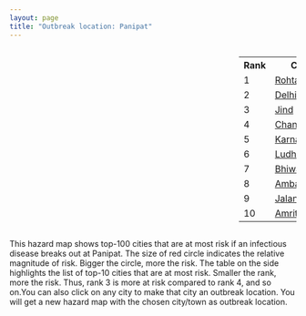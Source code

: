 ```yaml
---
layout: page
title: "Outbreak location: Panipat"
---
```

<div style="width: 100%; overflow: auto;">
<div style="width: 75%; float: left;">
<div id="mapid">
<script src="https://buda-magenta.github.io/hazard_map/load_map.js"></script>

<script>
var marker_outbreak = L.marker([29.391275, 76.977168],{"autoPan": true}).addTo(map); marker_outbreak.bindTooltip("Panipat").openTooltip();

var circle_1 = L.circle([28.901090, 76.580194], {"pane": "markerPane", "color": "red", "fill": true, "fillOpacity": 0.2, "fillRule": "evenodd", "lineCap": "round", "lineJoin": "round", "opacity": 1.0, "radius": 84821, "stroke": true, "weight": 3}).addTo(map);
circle_1.bindTooltip("Rohtak<br>rank: 1<br>hazard index: 0.084822")
circle_1.bindPopup('<a href="https://buda-magenta.github.io/hazard_map/Rohtak">Rohtak</a>')

var circle_2 = L.circle([28.651718, 77.221939], {"pane": "markerPane", "color": "red", "fill": true, "fillOpacity": 0.2, "fillRule": "evenodd", "lineCap": "round", "lineJoin": "round", "opacity": 1.0, "radius": 80669, "stroke": true, "weight": 3}).addTo(map);
circle_2.bindTooltip("Delhi<br>rank: 2<br>hazard index: 0.080670")
circle_2.bindPopup('<a href="https://buda-magenta.github.io/hazard_map/Delhi">Delhi</a>')

var circle_3 = L.circle([29.301826, 76.338471], {"pane": "markerPane", "color": "red", "fill": true, "fillOpacity": 0.2, "fillRule": "evenodd", "lineCap": "round", "lineJoin": "round", "opacity": 1.0, "radius": 54098, "stroke": true, "weight": 3}).addTo(map);
circle_3.bindTooltip("Jind<br>rank: 3<br>hazard index: 0.054098")
circle_3.bindPopup('<a href="https://buda-magenta.github.io/hazard_map/Jind">Jind</a>')

var circle_4 = L.circle([30.733442, 76.779714], {"pane": "markerPane", "color": "red", "fill": true, "fillOpacity": 0.2, "fillRule": "evenodd", "lineCap": "round", "lineJoin": "round", "opacity": 1.0, "radius": 32292, "stroke": true, "weight": 3}).addTo(map);
circle_4.bindTooltip("Chandigarh<br>rank: 4<br>hazard index: 0.032293")
circle_4.bindPopup('<a href="https://buda-magenta.github.io/hazard_map/Chandigarh">Chandigarh</a>')

var circle_5 = L.circle([29.680327, 76.989625], {"pane": "markerPane", "color": "red", "fill": true, "fillOpacity": 0.2, "fillRule": "evenodd", "lineCap": "round", "lineJoin": "round", "opacity": 1.0, "radius": 17889, "stroke": true, "weight": 3}).addTo(map);
circle_5.bindTooltip("Karnal<br>rank: 5<br>hazard index: 0.017890")
circle_5.bindPopup('<a href="https://buda-magenta.github.io/hazard_map/Karnal">Karnal</a>')

var circle_6 = L.circle([30.909016, 75.851601], {"pane": "markerPane", "color": "red", "fill": true, "fillOpacity": 0.2, "fillRule": "evenodd", "lineCap": "round", "lineJoin": "round", "opacity": 1.0, "radius": 13118, "stroke": true, "weight": 3}).addTo(map);
circle_6.bindTooltip("Ludhiana<br>rank: 6<br>hazard index: 0.013119")
circle_6.bindPopup('<a href="https://buda-magenta.github.io/hazard_map/Ludhiana">Ludhiana</a>')

var circle_7 = L.circle([28.793170, 76.139128], {"pane": "markerPane", "color": "red", "fill": true, "fillOpacity": 0.2, "fillRule": "evenodd", "lineCap": "round", "lineJoin": "round", "opacity": 1.0, "radius": 10516, "stroke": true, "weight": 3}).addTo(map);
circle_7.bindTooltip("Bhiwani<br>rank: 7<br>hazard index: 0.010516")
circle_7.bindPopup('<a href="https://buda-magenta.github.io/hazard_map/Bhiwani">Bhiwani</a>')

var circle_8 = L.circle([30.384367, 76.770421], {"pane": "markerPane", "color": "red", "fill": true, "fillOpacity": 0.2, "fillRule": "evenodd", "lineCap": "round", "lineJoin": "round", "opacity": 1.0, "radius": 8153, "stroke": true, "weight": 3}).addTo(map);
circle_8.bindTooltip("Ambala<br>rank: 8<br>hazard index: 0.008153")
circle_8.bindPopup('<a href="https://buda-magenta.github.io/hazard_map/Ambala">Ambala</a>')

var circle_9 = L.circle([31.292011, 75.568058], {"pane": "markerPane", "color": "red", "fill": true, "fillOpacity": 0.2, "fillRule": "evenodd", "lineCap": "round", "lineJoin": "round", "opacity": 1.0, "radius": 7008, "stroke": true, "weight": 3}).addTo(map);
circle_9.bindTooltip("Jalandhar<br>rank: 9<br>hazard index: 0.007009")
circle_9.bindPopup('<a href="https://buda-magenta.github.io/hazard_map/Jalandhar">Jalandhar</a>')

var circle_10 = L.circle([31.634308, 74.873679], {"pane": "markerPane", "color": "red", "fill": true, "fillOpacity": 0.2, "fillRule": "evenodd", "lineCap": "round", "lineJoin": "round", "opacity": 1.0, "radius": 4589, "stroke": true, "weight": 3}).addTo(map);
circle_10.bindTooltip("Amritsar<br>rank: 10<br>hazard index: 0.004589")
circle_10.bindPopup('<a href="https://buda-magenta.github.io/hazard_map/Amritsar">Amritsar</a>')

var circle_11 = L.circle([28.402979, 77.310384], {"pane": "markerPane", "color": "red", "fill": true, "fillOpacity": 0.2, "fillRule": "evenodd", "lineCap": "round", "lineJoin": "round", "opacity": 1.0, "radius": 4084, "stroke": true, "weight": 3}).addTo(map);
circle_11.bindTooltip("Faridabad<br>rank: 11<br>hazard index: 0.004084")
circle_11.bindPopup('<a href="https://buda-magenta.github.io/hazard_map/Faridabad">Faridabad</a>')

var circle_12 = L.circle([29.000653, 77.768229], {"pane": "markerPane", "color": "red", "fill": true, "fillOpacity": 0.2, "fillRule": "evenodd", "lineCap": "round", "lineJoin": "round", "opacity": 1.0, "radius": 3753, "stroke": true, "weight": 3}).addTo(map);
circle_12.bindTooltip("Meerut<br>rank: 12<br>hazard index: 0.003754")
circle_12.bindPopup('<a href="https://buda-magenta.github.io/hazard_map/Meerut">Meerut</a>')

var circle_13 = L.circle([29.988077, 77.508130], {"pane": "markerPane", "color": "red", "fill": true, "fillOpacity": 0.2, "fillRule": "evenodd", "lineCap": "round", "lineJoin": "round", "opacity": 1.0, "radius": 3013, "stroke": true, "weight": 3}).addTo(map);
circle_13.bindTooltip("Saharanpur<br>rank: 13<br>hazard index: 0.003013")
circle_13.bindPopup('<a href="https://buda-magenta.github.io/hazard_map/Saharanpur">Saharanpur</a>')

var circle_14 = L.circle([30.209087, 76.339872], {"pane": "markerPane", "color": "red", "fill": true, "fillOpacity": 0.2, "fillRule": "evenodd", "lineCap": "round", "lineJoin": "round", "opacity": 1.0, "radius": 2888, "stroke": true, "weight": 3}).addTo(map);
circle_14.bindTooltip("Patiala<br>rank: 14<br>hazard index: 0.002889")
circle_14.bindPopup('<a href="https://buda-magenta.github.io/hazard_map/Patiala">Patiala</a>')

var circle_15 = L.circle([28.863842, 78.805778], {"pane": "markerPane", "color": "red", "fill": true, "fillOpacity": 0.2, "fillRule": "evenodd", "lineCap": "round", "lineJoin": "round", "opacity": 1.0, "radius": 2569, "stroke": true, "weight": 3}).addTo(map);
circle_15.bindTooltip("Moradabad<br>rank: 15<br>hazard index: 0.002569")
circle_15.bindPopup('<a href="https://buda-magenta.github.io/hazard_map/Moradabad">Moradabad</a>')

var circle_16 = L.circle([28.428262, 77.002700], {"pane": "markerPane", "color": "red", "fill": true, "fillOpacity": 0.2, "fillRule": "evenodd", "lineCap": "round", "lineJoin": "round", "opacity": 1.0, "radius": 2515, "stroke": true, "weight": 3}).addTo(map);
circle_16.bindTooltip("Gurgaon<br>rank: 16<br>hazard index: 0.002515")
circle_16.bindPopup('<a href="https://buda-magenta.github.io/hazard_map/Gurgaon">Gurgaon</a>')

var circle_17 = L.circle([30.179115, 75.047102], {"pane": "markerPane", "color": "red", "fill": true, "fillOpacity": 0.2, "fillRule": "evenodd", "lineCap": "round", "lineJoin": "round", "opacity": 1.0, "radius": 2356, "stroke": true, "weight": 3}).addTo(map);
circle_17.bindTooltip("Bathinda<br>rank: 17<br>hazard index: 0.002357")
circle_17.bindPopup('<a href="https://buda-magenta.github.io/hazard_map/Bathinda">Bathinda</a>')

var circle_18 = L.circle([29.583333, 75.083333], {"pane": "markerPane", "color": "red", "fill": true, "fillOpacity": 0.2, "fillRule": "evenodd", "lineCap": "round", "lineJoin": "round", "opacity": 1.0, "radius": 2316, "stroke": true, "weight": 3}).addTo(map);
circle_18.bindTooltip("Sirsa<br>rank: 18<br>hazard index: 0.002317")
circle_18.bindPopup('<a href="https://buda-magenta.github.io/hazard_map/Sirsa">Sirsa</a>')

var circle_19 = L.circle([29.993040, 76.829223], {"pane": "markerPane", "color": "red", "fill": true, "fillOpacity": 0.2, "fillRule": "evenodd", "lineCap": "round", "lineJoin": "round", "opacity": 1.0, "radius": 1963, "stroke": true, "weight": 3}).addTo(map);
circle_19.bindTooltip("Thanesar<br>rank: 19<br>hazard index: 0.001964")
circle_19.bindPopup('<a href="https://buda-magenta.github.io/hazard_map/Thanesar">Thanesar</a>')

var circle_20 = L.circle([29.822821, 76.378310], {"pane": "markerPane", "color": "red", "fill": true, "fillOpacity": 0.2, "fillRule": "evenodd", "lineCap": "round", "lineJoin": "round", "opacity": 1.0, "radius": 1843, "stroke": true, "weight": 3}).addTo(map);
circle_20.bindTooltip("Kaithal<br>rank: 20<br>hazard index: 0.001844")
circle_20.bindPopup('<a href="https://buda-magenta.github.io/hazard_map/Kaithal">Kaithal</a>')

var circle_21 = L.circle([28.570784, 77.327107], {"pane": "markerPane", "color": "red", "fill": true, "fillOpacity": 0.2, "fillRule": "evenodd", "lineCap": "round", "lineJoin": "round", "opacity": 1.0, "radius": 1842, "stroke": true, "weight": 3}).addTo(map);
circle_21.bindTooltip("Noida<br>rank: 21<br>hazard index: 0.001842")
circle_21.bindPopup('<a href="https://buda-magenta.github.io/hazard_map/Noida">Noida</a>')

var circle_22 = L.circle([32.718561, 74.858092], {"pane": "markerPane", "color": "red", "fill": true, "fillOpacity": 0.2, "fillRule": "evenodd", "lineCap": "round", "lineJoin": "round", "opacity": 1.0, "radius": 1839, "stroke": true, "weight": 3}).addTo(map);
circle_22.bindTooltip("Jammu<br>rank: 22<br>hazard index: 0.001840")
circle_22.bindPopup('<a href="https://buda-magenta.github.io/hazard_map/Jammu">Jammu</a>')

var circle_23 = L.circle([31.104153, 77.170973], {"pane": "markerPane", "color": "red", "fill": true, "fillOpacity": 0.2, "fillRule": "evenodd", "lineCap": "round", "lineJoin": "round", "opacity": 1.0, "radius": 1808, "stroke": true, "weight": 3}).addTo(map);
circle_23.bindTooltip("Shimla<br>rank: 23<br>hazard index: 0.001809")
circle_23.bindPopup('<a href="https://buda-magenta.github.io/hazard_map/Shimla">Shimla</a>')

var circle_24 = L.circle([29.003314, 77.016732], {"pane": "markerPane", "color": "red", "fill": true, "fillOpacity": 0.2, "fillRule": "evenodd", "lineCap": "round", "lineJoin": "round", "opacity": 1.0, "radius": 1777, "stroke": true, "weight": 3}).addTo(map);
circle_24.bindTooltip("Sonipat<br>rank: 24<br>hazard index: 0.001778")
circle_24.bindPopup('<a href="https://buda-magenta.github.io/hazard_map/Sonipat">Sonipat</a>')

var circle_25 = L.circle([30.883006, 75.869732], {"pane": "markerPane", "color": "red", "fill": true, "fillOpacity": 0.2, "fillRule": "evenodd", "lineCap": "round", "lineJoin": "round", "opacity": 1.0, "radius": 1662, "stroke": true, "weight": 3}).addTo(map);
circle_25.bindTooltip("S.A.S. Nagar<br>rank: 25<br>hazard index: 0.001662")
circle_25.bindPopup('<a href="https://buda-magenta.github.io/hazard_map/S.A.S._Nagar">S.A.S. Nagar</a>')

var circle_26 = L.circle([30.325565, 78.043681], {"pane": "markerPane", "color": "red", "fill": true, "fillOpacity": 0.2, "fillRule": "evenodd", "lineCap": "round", "lineJoin": "round", "opacity": 1.0, "radius": 1658, "stroke": true, "weight": 3}).addTo(map);
circle_26.bindTooltip("Dehradun<br>rank: 26<br>hazard index: 0.001659")
circle_26.bindPopup('<a href="https://buda-magenta.github.io/hazard_map/Dehradun">Dehradun</a>')

var circle_27 = L.circle([26.460914, 80.321759], {"pane": "markerPane", "color": "red", "fill": true, "fillOpacity": 0.2, "fillRule": "evenodd", "lineCap": "round", "lineJoin": "round", "opacity": 1.0, "radius": 1537, "stroke": true, "weight": 3}).addTo(map);
circle_27.bindTooltip("Kanpur<br>rank: 27<br>hazard index: 0.001537")
circle_27.bindPopup('<a href="https://buda-magenta.github.io/hazard_map/Kanpur">Kanpur</a>')

var circle_28 = L.circle([28.733400, 77.298600], {"pane": "markerPane", "color": "red", "fill": true, "fillOpacity": 0.2, "fillRule": "evenodd", "lineCap": "round", "lineJoin": "round", "opacity": 1.0, "radius": 1469, "stroke": true, "weight": 3}).addTo(map);
circle_28.bindTooltip("Loni<br>rank: 28<br>hazard index: 0.001469")
circle_28.bindPopup('<a href="https://buda-magenta.github.io/hazard_map/Loni">Loni</a>')

var circle_29 = L.circle([30.370469, 75.504017], {"pane": "markerPane", "color": "red", "fill": true, "fillOpacity": 0.2, "fillRule": "evenodd", "lineCap": "round", "lineJoin": "round", "opacity": 1.0, "radius": 1400, "stroke": true, "weight": 3}).addTo(map);
circle_29.bindTooltip("Barnala<br>rank: 29<br>hazard index: 0.001401")
circle_29.bindPopup('<a href="https://buda-magenta.github.io/hazard_map/Barnala">Barnala</a>')

var circle_30 = L.circle([19.075990, 72.877393], {"pane": "markerPane", "color": "red", "fill": true, "fillOpacity": 0.2, "fillRule": "evenodd", "lineCap": "round", "lineJoin": "round", "opacity": 1.0, "radius": 1385, "stroke": true, "weight": 3}).addTo(map);
circle_30.bindTooltip("Mumbai<br>rank: 30<br>hazard index: 0.001385")
circle_30.bindPopup('<a href="https://buda-magenta.github.io/hazard_map/Mumbai">Mumbai</a>')

var circle_31 = L.circle([29.168807, 75.746110], {"pane": "markerPane", "color": "red", "fill": true, "fillOpacity": 0.2, "fillRule": "evenodd", "lineCap": "round", "lineJoin": "round", "opacity": 1.0, "radius": 1199, "stroke": true, "weight": 3}).addTo(map);
circle_31.bindTooltip("Hisar<br>rank: 31<br>hazard index: 0.001199")
circle_31.bindPopup('<a href="https://buda-magenta.github.io/hazard_map/Hisar">Hisar</a>')

var circle_32 = L.circle([30.533129, 75.880760], {"pane": "markerPane", "color": "red", "fill": true, "fillOpacity": 0.2, "fillRule": "evenodd", "lineCap": "round", "lineJoin": "round", "opacity": 1.0, "radius": 1150, "stroke": true, "weight": 3}).addTo(map);
circle_32.bindTooltip("Malerkotla<br>rank: 32<br>hazard index: 0.001151")
circle_32.bindPopup('<a href="https://buda-magenta.github.io/hazard_map/Malerkotla">Malerkotla</a>')

var circle_33 = L.circle([29.448006, 77.740685], {"pane": "markerPane", "color": "red", "fill": true, "fillOpacity": 0.2, "fillRule": "evenodd", "lineCap": "round", "lineJoin": "round", "opacity": 1.0, "radius": 1125, "stroke": true, "weight": 3}).addTo(map);
circle_33.bindTooltip("Muzaffarnagar<br>rank: 33<br>hazard index: 0.001125")
circle_33.bindPopup('<a href="https://buda-magenta.github.io/hazard_map/Muzaffarnagar">Muzaffarnagar</a>')

var circle_34 = L.circle([28.195647, 76.616518], {"pane": "markerPane", "color": "red", "fill": true, "fillOpacity": 0.2, "fillRule": "evenodd", "lineCap": "round", "lineJoin": "round", "opacity": 1.0, "radius": 1113, "stroke": true, "weight": 3}).addTo(map);
circle_34.bindTooltip("Rewari<br>rank: 34<br>hazard index: 0.001113")
circle_34.bindPopup('<a href="https://buda-magenta.github.io/hazard_map/Rewari">Rewari</a>')

var circle_35 = L.circle([26.838100, 80.934600], {"pane": "markerPane", "color": "red", "fill": true, "fillOpacity": 0.2, "fillRule": "evenodd", "lineCap": "round", "lineJoin": "round", "opacity": 1.0, "radius": 1055, "stroke": true, "weight": 3}).addTo(map);
circle_35.bindTooltip("Lucknow<br>rank: 35<br>hazard index: 0.001056")
circle_35.bindPopup('<a href="https://buda-magenta.github.io/hazard_map/Lucknow">Lucknow</a>')

var circle_36 = L.circle([29.938447, 78.145298], {"pane": "markerPane", "color": "red", "fill": true, "fillOpacity": 0.2, "fillRule": "evenodd", "lineCap": "round", "lineJoin": "round", "opacity": 1.0, "radius": 1035, "stroke": true, "weight": 3}).addTo(map);
circle_36.bindTooltip("Haridwar<br>rank: 36<br>hazard index: 0.001036")
circle_36.bindPopup('<a href="https://buda-magenta.github.io/hazard_map/Haridwar">Haridwar</a>')

var circle_37 = L.circle([27.639077, 76.614452], {"pane": "markerPane", "color": "red", "fill": true, "fillOpacity": 0.2, "fillRule": "evenodd", "lineCap": "round", "lineJoin": "round", "opacity": 1.0, "radius": 934, "stroke": true, "weight": 3}).addTo(map);
circle_37.bindTooltip("Alwar<br>rank: 37<br>hazard index: 0.000935")
circle_37.bindPopup('<a href="https://buda-magenta.github.io/hazard_map/Alwar">Alwar</a>')

var circle_38 = L.circle([25.531031, 78.652689], {"pane": "markerPane", "color": "red", "fill": true, "fillOpacity": 0.2, "fillRule": "evenodd", "lineCap": "round", "lineJoin": "round", "opacity": 1.0, "radius": 861, "stroke": true, "weight": 3}).addTo(map);
circle_38.bindTooltip("Jhansi<br>rank: 38<br>hazard index: 0.000862")
circle_38.bindPopup('<a href="https://buda-magenta.github.io/hazard_map/Jhansi">Jhansi</a>')

var circle_39 = L.circle([12.979120, 77.591300], {"pane": "markerPane", "color": "red", "fill": true, "fillOpacity": 0.2, "fillRule": "evenodd", "lineCap": "round", "lineJoin": "round", "opacity": 1.0, "radius": 728, "stroke": true, "weight": 3}).addTo(map);
circle_39.bindTooltip("Bangalore<br>rank: 39<br>hazard index: 0.000729")
circle_39.bindPopup('<a href="https://buda-magenta.github.io/hazard_map/Bangalore">Bangalore</a>')

var circle_40 = L.circle([28.015929, 73.317137], {"pane": "markerPane", "color": "red", "fill": true, "fillOpacity": 0.2, "fillRule": "evenodd", "lineCap": "round", "lineJoin": "round", "opacity": 1.0, "radius": 720, "stroke": true, "weight": 3}).addTo(map);
circle_40.bindTooltip("Bikaner<br>rank: 40<br>hazard index: 0.000721")
circle_40.bindPopup('<a href="https://buda-magenta.github.io/hazard_map/Bikaner">Bikaner</a>')

var circle_41 = L.circle([28.740613, 77.835426], {"pane": "markerPane", "color": "red", "fill": true, "fillOpacity": 0.2, "fillRule": "evenodd", "lineCap": "round", "lineJoin": "round", "opacity": 1.0, "radius": 696, "stroke": true, "weight": 3}).addTo(map);
circle_41.bindTooltip("Hapur<br>rank: 41<br>hazard index: 0.000697")
circle_41.bindPopup('<a href="https://buda-magenta.github.io/hazard_map/Hapur">Hapur</a>')

var circle_42 = L.circle([31.608574, 75.846442], {"pane": "markerPane", "color": "red", "fill": true, "fillOpacity": 0.2, "fillRule": "evenodd", "lineCap": "round", "lineJoin": "round", "opacity": 1.0, "radius": 688, "stroke": true, "weight": 3}).addTo(map);
circle_42.bindTooltip("Hoshiarpur<br>rank: 42<br>hazard index: 0.000688")
circle_42.bindPopup('<a href="https://buda-magenta.github.io/hazard_map/Hoshiarpur">Hoshiarpur</a>')

var circle_43 = L.circle([30.129326, 77.245483], {"pane": "markerPane", "color": "red", "fill": true, "fillOpacity": 0.2, "fillRule": "evenodd", "lineCap": "round", "lineJoin": "round", "opacity": 1.0, "radius": 653, "stroke": true, "weight": 3}).addTo(map);
circle_43.bindTooltip("Jagadhri<br>rank: 43<br>hazard index: 0.000653")
circle_43.bindPopup('<a href="https://buda-magenta.github.io/hazard_map/Jagadhri">Jagadhri</a>')

var circle_44 = L.circle([22.541418, 88.357691], {"pane": "markerPane", "color": "red", "fill": true, "fillOpacity": 0.2, "fillRule": "evenodd", "lineCap": "round", "lineJoin": "round", "opacity": 1.0, "radius": 614, "stroke": true, "weight": 3}).addTo(map);
circle_44.bindTooltip("Kolkata<br>rank: 44<br>hazard index: 0.000615")
circle_44.bindPopup('<a href="https://buda-magenta.github.io/hazard_map/Kolkata">Kolkata</a>')

var circle_45 = L.circle([28.388861, 77.974798], {"pane": "markerPane", "color": "red", "fill": true, "fillOpacity": 0.2, "fillRule": "evenodd", "lineCap": "round", "lineJoin": "round", "opacity": 1.0, "radius": 589, "stroke": true, "weight": 3}).addTo(map);
circle_45.bindTooltip("Bulandshahr<br>rank: 45<br>hazard index: 0.000590")
circle_45.bindPopup('<a href="https://buda-magenta.github.io/hazard_map/Bulandshahr">Bulandshahr</a>')

var circle_46 = L.circle([28.618753, 78.550874], {"pane": "markerPane", "color": "red", "fill": true, "fillOpacity": 0.2, "fillRule": "evenodd", "lineCap": "round", "lineJoin": "round", "opacity": 1.0, "radius": 572, "stroke": true, "weight": 3}).addTo(map);
circle_46.bindTooltip("Sambhal<br>rank: 46<br>hazard index: 0.000572")
circle_46.bindPopup('<a href="https://buda-magenta.github.io/hazard_map/Sambhal">Sambhal</a>')

var circle_47 = L.circle([30.885100, 74.660141], {"pane": "markerPane", "color": "red", "fill": true, "fillOpacity": 0.2, "fillRule": "evenodd", "lineCap": "round", "lineJoin": "round", "opacity": 1.0, "radius": 569, "stroke": true, "weight": 3}).addTo(map);
circle_47.bindTooltip("Firozpur<br>rank: 47<br>hazard index: 0.000570")
circle_47.bindPopup('<a href="https://buda-magenta.github.io/hazard_map/Firozpur">Firozpur</a>')

var circle_48 = L.circle([29.869350, 77.890212], {"pane": "markerPane", "color": "red", "fill": true, "fillOpacity": 0.2, "fillRule": "evenodd", "lineCap": "round", "lineJoin": "round", "opacity": 1.0, "radius": 540, "stroke": true, "weight": 3}).addTo(map);
circle_48.bindTooltip("Roorkee<br>rank: 48<br>hazard index: 0.000540")
circle_48.bindPopup('<a href="https://buda-magenta.github.io/hazard_map/Roorkee">Roorkee</a>')

var circle_49 = L.circle([28.660965, 76.834676], {"pane": "markerPane", "color": "red", "fill": true, "fillOpacity": 0.2, "fillRule": "evenodd", "lineCap": "round", "lineJoin": "round", "opacity": 1.0, "radius": 529, "stroke": true, "weight": 3}).addTo(map);
circle_49.bindTooltip("Bahadurgarh<br>rank: 49<br>hazard index: 0.000530")
circle_49.bindPopup('<a href="https://buda-magenta.github.io/hazard_map/Bahadurgarh">Bahadurgarh</a>')

var circle_50 = L.circle([25.609324, 85.123525], {"pane": "markerPane", "color": "red", "fill": true, "fillOpacity": 0.2, "fillRule": "evenodd", "lineCap": "round", "lineJoin": "round", "opacity": 1.0, "radius": 523, "stroke": true, "weight": 3}).addTo(map);
circle_50.bindTooltip("Patna<br>rank: 50<br>hazard index: 0.000524")
circle_50.bindPopup('<a href="https://buda-magenta.github.io/hazard_map/Patna">Patna</a>')

var circle_51 = L.circle([23.021624, 72.579707], {"pane": "markerPane", "color": "red", "fill": true, "fillOpacity": 0.2, "fillRule": "evenodd", "lineCap": "round", "lineJoin": "round", "opacity": 1.0, "radius": 523, "stroke": true, "weight": 3}).addTo(map);
circle_51.bindTooltip("Ahmedabad<br>rank: 51<br>hazard index: 0.000523")
circle_51.bindPopup('<a href="https://buda-magenta.github.io/hazard_map/Ahmedabad">Ahmedabad</a>')

var circle_52 = L.circle([28.753900, 77.399900], {"pane": "markerPane", "color": "red", "fill": true, "fillOpacity": 0.2, "fillRule": "evenodd", "lineCap": "round", "lineJoin": "round", "opacity": 1.0, "radius": 521, "stroke": true, "weight": 3}).addTo(map);
circle_52.bindTooltip("Khora<br>rank: 52<br>hazard index: 0.000521")
circle_52.bindPopup('<a href="https://buda-magenta.github.io/hazard_map/Khora">Khora</a>')

var circle_53 = L.circle([28.923397, 78.488317], {"pane": "markerPane", "color": "red", "fill": true, "fillOpacity": 0.2, "fillRule": "evenodd", "lineCap": "round", "lineJoin": "round", "opacity": 1.0, "radius": 514, "stroke": true, "weight": 3}).addTo(map);
circle_53.bindTooltip("Amroha<br>rank: 53<br>hazard index: 0.000514")
circle_53.bindPopup('<a href="https://buda-magenta.github.io/hazard_map/Amroha">Amroha</a>')

var circle_54 = L.circle([27.175255, 78.009816], {"pane": "markerPane", "color": "red", "fill": true, "fillOpacity": 0.2, "fillRule": "evenodd", "lineCap": "round", "lineJoin": "round", "opacity": 1.0, "radius": 510, "stroke": true, "weight": 3}).addTo(map);
circle_54.bindTooltip("Agra<br>rank: 54<br>hazard index: 0.000510")
circle_54.bindPopup('<a href="https://buda-magenta.github.io/hazard_map/Agra">Agra</a>')

var circle_55 = L.circle([17.388786, 78.461065], {"pane": "markerPane", "color": "red", "fill": true, "fillOpacity": 0.2, "fillRule": "evenodd", "lineCap": "round", "lineJoin": "round", "opacity": 1.0, "radius": 509, "stroke": true, "weight": 3}).addTo(map);
circle_55.bindTooltip("Hyderabad<br>rank: 55<br>hazard index: 0.000510")
circle_55.bindPopup('<a href="https://buda-magenta.github.io/hazard_map/Hyderabad">Hyderabad</a>')

var circle_56 = L.circle([26.915458, 75.818982], {"pane": "markerPane", "color": "red", "fill": true, "fillOpacity": 0.2, "fillRule": "evenodd", "lineCap": "round", "lineJoin": "round", "opacity": 1.0, "radius": 495, "stroke": true, "weight": 3}).addTo(map);
circle_56.bindTooltip("Jaipur<br>rank: 56<br>hazard index: 0.000495")
circle_56.bindPopup('<a href="https://buda-magenta.github.io/hazard_map/Jaipur">Jaipur</a>')

var circle_57 = L.circle([27.876990, 78.137290], {"pane": "markerPane", "color": "red", "fill": true, "fillOpacity": 0.2, "fillRule": "evenodd", "lineCap": "round", "lineJoin": "round", "opacity": 1.0, "radius": 466, "stroke": true, "weight": 3}).addTo(map);
circle_57.bindTooltip("Aligarh<br>rank: 57<br>hazard index: 0.000467")
circle_57.bindPopup('<a href="https://buda-magenta.github.io/hazard_map/Aligarh">Aligarh</a>')

var circle_58 = L.circle([30.283140, 74.522997], {"pane": "markerPane", "color": "red", "fill": true, "fillOpacity": 0.2, "fillRule": "evenodd", "lineCap": "round", "lineJoin": "round", "opacity": 1.0, "radius": 455, "stroke": true, "weight": 3}).addTo(map);
circle_58.bindTooltip("Muktsar<br>rank: 58<br>hazard index: 0.000455")
circle_58.bindPopup('<a href="https://buda-magenta.github.io/hazard_map/Muktsar">Muktsar</a>')

var circle_59 = L.circle([13.083694, 80.270186], {"pane": "markerPane", "color": "red", "fill": true, "fillOpacity": 0.2, "fillRule": "evenodd", "lineCap": "round", "lineJoin": "round", "opacity": 1.0, "radius": 444, "stroke": true, "weight": 3}).addTo(map);
circle_59.bindTooltip("Chennai<br>rank: 59<br>hazard index: 0.000444")
circle_59.bindPopup('<a href="https://buda-magenta.github.io/hazard_map/Chennai">Chennai</a>')

var circle_60 = L.circle([18.521428, 73.854454], {"pane": "markerPane", "color": "red", "fill": true, "fillOpacity": 0.2, "fillRule": "evenodd", "lineCap": "round", "lineJoin": "round", "opacity": 1.0, "radius": 433, "stroke": true, "weight": 3}).addTo(map);
circle_60.bindTooltip("Pune<br>rank: 60<br>hazard index: 0.000434")
circle_60.bindPopup('<a href="https://buda-magenta.github.io/hazard_map/Pune">Pune</a>')

var circle_61 = L.circle([25.565691, 80.063489], {"pane": "markerPane", "color": "red", "fill": true, "fillOpacity": 0.2, "fillRule": "evenodd", "lineCap": "round", "lineJoin": "round", "opacity": 1.0, "radius": 421, "stroke": true, "weight": 3}).addTo(map);
circle_61.bindTooltip("Khanna<br>rank: 61<br>hazard index: 0.000421")
circle_61.bindPopup('<a href="https://buda-magenta.github.io/hazard_map/Khanna">Khanna</a>')

var circle_62 = L.circle([30.211200, 77.286390], {"pane": "markerPane", "color": "red", "fill": true, "fillOpacity": 0.2, "fillRule": "evenodd", "lineCap": "round", "lineJoin": "round", "opacity": 1.0, "radius": 410, "stroke": true, "weight": 3}).addTo(map);
circle_62.bindTooltip("Yamunanagar<br>rank: 62<br>hazard index: 0.000410")
circle_62.bindPopup('<a href="https://buda-magenta.github.io/hazard_map/Yamunanagar">Yamunanagar</a>')

var circle_63 = L.circle([29.211757, 78.961731], {"pane": "markerPane", "color": "red", "fill": true, "fillOpacity": 0.2, "fillRule": "evenodd", "lineCap": "round", "lineJoin": "round", "opacity": 1.0, "radius": 397, "stroke": true, "weight": 3}).addTo(map);
circle_63.bindTooltip("Kashipur<br>rank: 63<br>hazard index: 0.000398")
circle_63.bindPopup('<a href="https://buda-magenta.github.io/hazard_map/Kashipur">Kashipur</a>')

var circle_64 = L.circle([28.651718, 77.221939], {"pane": "markerPane", "color": "red", "fill": true, "fillOpacity": 0.2, "fillRule": "evenodd", "lineCap": "round", "lineJoin": "round", "opacity": 1.0, "radius": 385, "stroke": true, "weight": 3}).addTo(map);
circle_64.bindTooltip("Dehri<br>rank: 64<br>hazard index: 0.000385")
circle_64.bindPopup('<a href="https://buda-magenta.github.io/hazard_map/Dehri">Dehri</a>')

var circle_65 = L.circle([28.176959, 77.373112], {"pane": "markerPane", "color": "red", "fill": true, "fillOpacity": 0.2, "fillRule": "evenodd", "lineCap": "round", "lineJoin": "round", "opacity": 1.0, "radius": 378, "stroke": true, "weight": 3}).addTo(map);
circle_65.bindTooltip("Palwal<br>rank: 65<br>hazard index: 0.000378")
circle_65.bindPopup('<a href="https://buda-magenta.github.io/hazard_map/Palwal">Palwal</a>')

var circle_66 = L.circle([25.438130, 81.833800], {"pane": "markerPane", "color": "red", "fill": true, "fillOpacity": 0.2, "fillRule": "evenodd", "lineCap": "round", "lineJoin": "round", "opacity": 1.0, "radius": 372, "stroke": true, "weight": 3}).addTo(map);
circle_66.bindTooltip("Allahabad<br>rank: 66<br>hazard index: 0.000372")
circle_66.bindPopup('<a href="https://buda-magenta.github.io/hazard_map/Allahabad">Allahabad</a>')

var circle_67 = L.circle([28.826162, 77.541656], {"pane": "markerPane", "color": "red", "fill": true, "fillOpacity": 0.2, "fillRule": "evenodd", "lineCap": "round", "lineJoin": "round", "opacity": 1.0, "radius": 351, "stroke": true, "weight": 3}).addTo(map);
circle_67.bindTooltip("Modinagar<br>rank: 67<br>hazard index: 0.000352")
circle_67.bindPopup('<a href="https://buda-magenta.github.io/hazard_map/Modinagar">Modinagar</a>')

var circle_68 = L.circle([30.783987, 75.160574], {"pane": "markerPane", "color": "red", "fill": true, "fillOpacity": 0.2, "fillRule": "evenodd", "lineCap": "round", "lineJoin": "round", "opacity": 1.0, "radius": 338, "stroke": true, "weight": 3}).addTo(map);
circle_68.bindTooltip("Moga<br>rank: 68<br>hazard index: 0.000338")
circle_68.bindPopup('<a href="https://buda-magenta.github.io/hazard_map/Moga">Moga</a>')

var circle_69 = L.circle([28.488378, 78.735249], {"pane": "markerPane", "color": "red", "fill": true, "fillOpacity": 0.2, "fillRule": "evenodd", "lineCap": "round", "lineJoin": "round", "opacity": 1.0, "radius": 334, "stroke": true, "weight": 3}).addTo(map);
circle_69.bindTooltip("Chandausi<br>rank: 69<br>hazard index: 0.000335")
circle_69.bindPopup('<a href="https://buda-magenta.github.io/hazard_map/Chandausi">Chandausi</a>')

var circle_70 = L.circle([29.500882, 77.348383], {"pane": "markerPane", "color": "red", "fill": true, "fillOpacity": 0.2, "fillRule": "evenodd", "lineCap": "round", "lineJoin": "round", "opacity": 1.0, "radius": 320, "stroke": true, "weight": 3}).addTo(map);
circle_70.bindTooltip("Shamli<br>rank: 70<br>hazard index: 0.000321")
circle_70.bindPopup('<a href="https://buda-magenta.github.io/hazard_map/Shamli">Shamli</a>')

var circle_71 = L.circle([28.205907, 77.875714], {"pane": "markerPane", "color": "red", "fill": true, "fillOpacity": 0.2, "fillRule": "evenodd", "lineCap": "round", "lineJoin": "round", "opacity": 1.0, "radius": 319, "stroke": true, "weight": 3}).addTo(map);
circle_71.bindTooltip("Khurja<br>rank: 71<br>hazard index: 0.000320")
circle_71.bindPopup('<a href="https://buda-magenta.github.io/hazard_map/Khurja">Khurja</a>')

var circle_72 = L.circle([29.154148, 77.305954], {"pane": "markerPane", "color": "red", "fill": true, "fillOpacity": 0.2, "fillRule": "evenodd", "lineCap": "round", "lineJoin": "round", "opacity": 1.0, "radius": 300, "stroke": true, "weight": 3}).addTo(map);
circle_72.bindTooltip("Baraut<br>rank: 72<br>hazard index: 0.000301")
circle_72.bindPopup('<a href="https://buda-magenta.github.io/hazard_map/Baraut">Baraut</a>')

var circle_73 = L.circle([25.335649, 83.007629], {"pane": "markerPane", "color": "red", "fill": true, "fillOpacity": 0.2, "fillRule": "evenodd", "lineCap": "round", "lineJoin": "round", "opacity": 1.0, "radius": 269, "stroke": true, "weight": 3}).addTo(map);
circle_73.bindTooltip("Varanasi<br>rank: 73<br>hazard index: 0.000270")
circle_73.bindPopup('<a href="https://buda-magenta.github.io/hazard_map/Varanasi">Varanasi</a>')

var circle_74 = L.circle([28.457876, 79.405571], {"pane": "markerPane", "color": "red", "fill": true, "fillOpacity": 0.2, "fillRule": "evenodd", "lineCap": "round", "lineJoin": "round", "opacity": 1.0, "radius": 260, "stroke": true, "weight": 3}).addTo(map);
circle_74.bindTooltip("Bareilly<br>rank: 74<br>hazard index: 0.000260")
circle_74.bindPopup('<a href="https://buda-magenta.github.io/hazard_map/Bareilly">Bareilly</a>')

var circle_75 = L.circle([15.398403, 73.812918], {"pane": "markerPane", "color": "red", "fill": true, "fillOpacity": 0.2, "fillRule": "evenodd", "lineCap": "round", "lineJoin": "round", "opacity": 1.0, "radius": 258, "stroke": true, "weight": 3}).addTo(map);
circle_75.bindTooltip("Vasco Da Gama<br>rank: 75<br>hazard index: 0.000259")
circle_75.bindPopup('<a href="https://buda-magenta.github.io/hazard_map/Vasco_Da_Gama">Vasco Da Gama</a>')

var circle_76 = L.circle([26.180598, 91.753943], {"pane": "markerPane", "color": "red", "fill": true, "fillOpacity": 0.2, "fillRule": "evenodd", "lineCap": "round", "lineJoin": "round", "opacity": 1.0, "radius": 254, "stroke": true, "weight": 3}).addTo(map);
circle_76.bindTooltip("Guwahati<br>rank: 76<br>hazard index: 0.000254")
circle_76.bindPopup('<a href="https://buda-magenta.github.io/hazard_map/Guwahati">Guwahati</a>')

var circle_77 = L.circle([34.074744, 74.820444], {"pane": "markerPane", "color": "red", "fill": true, "fillOpacity": 0.2, "fillRule": "evenodd", "lineCap": "round", "lineJoin": "round", "opacity": 1.0, "radius": 226, "stroke": true, "weight": 3}).addTo(map);
circle_77.bindTooltip("Srinagar<br>rank: 77<br>hazard index: 0.000227")
circle_77.bindPopup('<a href="https://buda-magenta.github.io/hazard_map/Srinagar">Srinagar</a>')

var circle_78 = L.circle([32.301710, 75.658642], {"pane": "markerPane", "color": "red", "fill": true, "fillOpacity": 0.2, "fillRule": "evenodd", "lineCap": "round", "lineJoin": "round", "opacity": 1.0, "radius": 225, "stroke": true, "weight": 3}).addTo(map);
circle_78.bindTooltip("Pathankot<br>rank: 78<br>hazard index: 0.000226")
circle_78.bindPopup('<a href="https://buda-magenta.github.io/hazard_map/Pathankot">Pathankot</a>')

var circle_79 = L.circle([23.258486, 77.401989], {"pane": "markerPane", "color": "red", "fill": true, "fillOpacity": 0.2, "fillRule": "evenodd", "lineCap": "round", "lineJoin": "round", "opacity": 1.0, "radius": 224, "stroke": true, "weight": 3}).addTo(map);
circle_79.bindTooltip("Bhopal<br>rank: 79<br>hazard index: 0.000225")
circle_79.bindPopup('<a href="https://buda-magenta.github.io/hazard_map/Bhopal">Bhopal</a>')

var circle_80 = L.circle([28.794068, 79.185930], {"pane": "markerPane", "color": "red", "fill": true, "fillOpacity": 0.2, "fillRule": "evenodd", "lineCap": "round", "lineJoin": "round", "opacity": 1.0, "radius": 213, "stroke": true, "weight": 3}).addTo(map);
circle_80.bindTooltip("Rampur<br>rank: 80<br>hazard index: 0.000213")
circle_80.bindPopup('<a href="https://buda-magenta.github.io/hazard_map/Rampur">Rampur</a>')

var circle_81 = L.circle([21.149813, 79.082056], {"pane": "markerPane", "color": "red", "fill": true, "fillOpacity": 0.2, "fillRule": "evenodd", "lineCap": "round", "lineJoin": "round", "opacity": 1.0, "radius": 211, "stroke": true, "weight": 3}).addTo(map);
circle_81.bindTooltip("Nagpur<br>rank: 81<br>hazard index: 0.000211")
circle_81.bindPopup('<a href="https://buda-magenta.github.io/hazard_map/Nagpur">Nagpur</a>')

var circle_82 = L.circle([29.367200, 74.298364], {"pane": "markerPane", "color": "red", "fill": true, "fillOpacity": 0.2, "fillRule": "evenodd", "lineCap": "round", "lineJoin": "round", "opacity": 1.0, "radius": 210, "stroke": true, "weight": 3}).addTo(map);
circle_82.bindTooltip("Hanumangarh<br>rank: 82<br>hazard index: 0.000210")
circle_82.bindPopup('<a href="https://buda-magenta.github.io/hazard_map/Hanumangarh">Hanumangarh</a>')

var circle_83 = L.circle([27.177366, 78.389912], {"pane": "markerPane", "color": "red", "fill": true, "fillOpacity": 0.2, "fillRule": "evenodd", "lineCap": "round", "lineJoin": "round", "opacity": 1.0, "radius": 209, "stroke": true, "weight": 3}).addTo(map);
circle_83.bindTooltip("Firozabad<br>rank: 83<br>hazard index: 0.000209")
circle_83.bindPopup('<a href="https://buda-magenta.github.io/hazard_map/Firozabad">Firozabad</a>')

var circle_84 = L.circle([20.266777, 85.843559], {"pane": "markerPane", "color": "red", "fill": true, "fillOpacity": 0.2, "fillRule": "evenodd", "lineCap": "round", "lineJoin": "round", "opacity": 1.0, "radius": 205, "stroke": true, "weight": 3}).addTo(map);
circle_84.bindTooltip("Bhubaneswar<br>rank: 84<br>hazard index: 0.000205")
circle_84.bindPopup('<a href="https://buda-magenta.github.io/hazard_map/Bhubaneswar">Bhubaneswar</a>')

var circle_85 = L.circle([30.145054, 74.195660], {"pane": "markerPane", "color": "red", "fill": true, "fillOpacity": 0.2, "fillRule": "evenodd", "lineCap": "round", "lineJoin": "round", "opacity": 1.0, "radius": 200, "stroke": true, "weight": 3}).addTo(map);
circle_85.bindTooltip("Abohar<br>rank: 85<br>hazard index: 0.000201")
circle_85.bindPopup('<a href="https://buda-magenta.github.io/hazard_map/Abohar">Abohar</a>')

var circle_86 = L.circle([27.633333, 77.583333], {"pane": "markerPane", "color": "red", "fill": true, "fillOpacity": 0.2, "fillRule": "evenodd", "lineCap": "round", "lineJoin": "round", "opacity": 1.0, "radius": 195, "stroke": true, "weight": 3}).addTo(map);
circle_86.bindTooltip("Mathura<br>rank: 86<br>hazard index: 0.000196")
circle_86.bindPopup('<a href="https://buda-magenta.github.io/hazard_map/Mathura">Mathura</a>')

var circle_87 = L.circle([23.370035, 85.325013], {"pane": "markerPane", "color": "red", "fill": true, "fillOpacity": 0.2, "fillRule": "evenodd", "lineCap": "round", "lineJoin": "round", "opacity": 1.0, "radius": 186, "stroke": true, "weight": 3}).addTo(map);
circle_87.bindTooltip("Ranchi<br>rank: 87<br>hazard index: 0.000187")
circle_87.bindPopup('<a href="https://buda-magenta.github.io/hazard_map/Ranchi">Ranchi</a>')

var circle_88 = L.circle([25.603508, 83.507454], {"pane": "markerPane", "color": "red", "fill": true, "fillOpacity": 0.2, "fillRule": "evenodd", "lineCap": "round", "lineJoin": "round", "opacity": 1.0, "radius": 178, "stroke": true, "weight": 3}).addTo(map);
circle_88.bindTooltip("Ghazipur<br>rank: 88<br>hazard index: 0.000179")
circle_88.bindPopup('<a href="https://buda-magenta.github.io/hazard_map/Ghazipur">Ghazipur</a>')

var circle_89 = L.circle([26.698885, 88.320030], {"pane": "markerPane", "color": "red", "fill": true, "fillOpacity": 0.2, "fillRule": "evenodd", "lineCap": "round", "lineJoin": "round", "opacity": 1.0, "radius": 164, "stroke": true, "weight": 3}).addTo(map);
circle_89.bindTooltip("Bagdogra<br>rank: 89<br>hazard index: 0.000165")
circle_89.bindPopup('<a href="https://buda-magenta.github.io/hazard_map/Bagdogra">Bagdogra</a>')

var circle_90 = L.circle([31.385241, 75.305523], {"pane": "markerPane", "color": "red", "fill": true, "fillOpacity": 0.2, "fillRule": "evenodd", "lineCap": "round", "lineJoin": "round", "opacity": 1.0, "radius": 163, "stroke": true, "weight": 3}).addTo(map);
circle_90.bindTooltip("Kapurthala<br>rank: 90<br>hazard index: 0.000164")
circle_90.bindPopup('<a href="https://buda-magenta.github.io/hazard_map/Kapurthala">Kapurthala</a>')

var circle_91 = L.circle([22.720362, 75.868200], {"pane": "markerPane", "color": "red", "fill": true, "fillOpacity": 0.2, "fillRule": "evenodd", "lineCap": "round", "lineJoin": "round", "opacity": 1.0, "radius": 155, "stroke": true, "weight": 3}).addTo(map);
circle_91.bindTooltip("Indore<br>rank: 91<br>hazard index: 0.000156")
circle_91.bindPopup('<a href="https://buda-magenta.github.io/hazard_map/Indore">Indore</a>')

var circle_92 = L.circle([21.170200, 72.831100], {"pane": "markerPane", "color": "red", "fill": true, "fillOpacity": 0.2, "fillRule": "evenodd", "lineCap": "round", "lineJoin": "round", "opacity": 1.0, "radius": 155, "stroke": true, "weight": 3}).addTo(map);
circle_92.bindTooltip("Surat<br>rank: 92<br>hazard index: 0.000156")
circle_92.bindPopup('<a href="https://buda-magenta.github.io/hazard_map/Surat">Surat</a>')

var circle_93 = L.circle([26.203725, 78.157363], {"pane": "markerPane", "color": "red", "fill": true, "fillOpacity": 0.2, "fillRule": "evenodd", "lineCap": "round", "lineJoin": "round", "opacity": 1.0, "radius": 138, "stroke": true, "weight": 3}).addTo(map);
circle_93.bindTooltip("Gwalior<br>rank: 93<br>hazard index: 0.000139")
circle_93.bindPopup('<a href="https://buda-magenta.github.io/hazard_map/Gwalior">Gwalior</a>')

var circle_94 = L.circle([31.819303, 75.199994], {"pane": "markerPane", "color": "red", "fill": true, "fillOpacity": 0.2, "fillRule": "evenodd", "lineCap": "round", "lineJoin": "round", "opacity": 1.0, "radius": 135, "stroke": true, "weight": 3}).addTo(map);
circle_94.bindTooltip("Batala<br>rank: 94<br>hazard index: 0.000135")
circle_94.bindPopup('<a href="https://buda-magenta.github.io/hazard_map/Batala">Batala</a>')

var circle_95 = L.circle([9.931308, 76.267414], {"pane": "markerPane", "color": "red", "fill": true, "fillOpacity": 0.2, "fillRule": "evenodd", "lineCap": "round", "lineJoin": "round", "opacity": 1.0, "radius": 134, "stroke": true, "weight": 3}).addTo(map);
circle_95.bindTooltip("Kochi<br>rank: 95<br>hazard index: 0.000135")
circle_95.bindPopup('<a href="https://buda-magenta.github.io/hazard_map/Kochi">Kochi</a>')

var circle_96 = L.circle([28.206144, 74.691907], {"pane": "markerPane", "color": "red", "fill": true, "fillOpacity": 0.2, "fillRule": "evenodd", "lineCap": "round", "lineJoin": "round", "opacity": 1.0, "radius": 133, "stroke": true, "weight": 3}).addTo(map);
circle_96.bindTooltip("Churu<br>rank: 96<br>hazard index: 0.000133")
circle_96.bindPopup('<a href="https://buda-magenta.github.io/hazard_map/Churu">Churu</a>')

var circle_97 = L.circle([25.196826, 76.000893], {"pane": "markerPane", "color": "red", "fill": true, "fillOpacity": 0.2, "fillRule": "evenodd", "lineCap": "round", "lineJoin": "round", "opacity": 1.0, "radius": 124, "stroke": true, "weight": 3}).addTo(map);
circle_97.bindTooltip("Kota<br>rank: 97<br>hazard index: 0.000124")
circle_97.bindPopup('<a href="https://buda-magenta.github.io/hazard_map/Kota">Kota</a>')

var circle_98 = L.circle([26.296772, 73.035143], {"pane": "markerPane", "color": "red", "fill": true, "fillOpacity": 0.2, "fillRule": "evenodd", "lineCap": "round", "lineJoin": "round", "opacity": 1.0, "radius": 120, "stroke": true, "weight": 3}).addTo(map);
circle_98.bindTooltip("Jodhpur<br>rank: 98<br>hazard index: 0.000120")
circle_98.bindPopup('<a href="https://buda-magenta.github.io/hazard_map/Jodhpur">Jodhpur</a>')

var circle_99 = L.circle([21.237947, 81.633683], {"pane": "markerPane", "color": "red", "fill": true, "fillOpacity": 0.2, "fillRule": "evenodd", "lineCap": "round", "lineJoin": "round", "opacity": 1.0, "radius": 117, "stroke": true, "weight": 3}).addTo(map);
circle_99.bindTooltip("Raipur<br>rank: 99<br>hazard index: 0.000117")
circle_99.bindPopup('<a href="https://buda-magenta.github.io/hazard_map/Raipur">Raipur</a>')

var circle_100 = L.circle([22.297314, 73.194257], {"pane": "markerPane", "color": "red", "fill": true, "fillOpacity": 0.2, "fillRule": "evenodd", "lineCap": "round", "lineJoin": "round", "opacity": 1.0, "radius": 107, "stroke": true, "weight": 3}).addTo(map);
circle_100.bindTooltip("Vadodara<br>rank: 100<br>hazard index: 0.000107")
circle_100.bindPopup('<a href="https://buda-magenta.github.io/hazard_map/Vadodara">Vadodara</a>')
</script>
</div>
</div>


<div style="width: 20%; float: right;">
<table>
<tr>
<th>Rank</th>
<th>City</th>
</tr>

<tr>
<td>1</td>
<td><a href="https://buda-magenta.github.io/hazard_map/Rohtak">Rohtak</a></td>
</tr>

<tr>
<td>2</td>
<td><a href="https://buda-magenta.github.io/hazard_map/Delhi">Delhi</a></td>
</tr>

<tr>
<td>3</td>
<td><a href="https://buda-magenta.github.io/hazard_map/Jind">Jind</a></td>
</tr>

<tr>
<td>4</td>
<td><a href="https://buda-magenta.github.io/hazard_map/Chandigarh">Chandigarh</a></td>
</tr>

<tr>
<td>5</td>
<td><a href="https://buda-magenta.github.io/hazard_map/Karnal">Karnal</a></td>
</tr>

<tr>
<td>6</td>
<td><a href="https://buda-magenta.github.io/hazard_map/Ludhiana">Ludhiana</a></td>
</tr>

<tr>
<td>7</td>
<td><a href="https://buda-magenta.github.io/hazard_map/Bhiwani">Bhiwani</a></td>
</tr>

<tr>
<td>8</td>
<td><a href="https://buda-magenta.github.io/hazard_map/Ambala">Ambala</a></td>
</tr>

<tr>
<td>9</td>
<td><a href="https://buda-magenta.github.io/hazard_map/Jalandhar">Jalandhar</a></td>
</tr>

<tr>
<td>10</td>
<td><a href="https://buda-magenta.github.io/hazard_map/Amritsar">Amritsar</a></td>
</tr>

</table>
</div>
</div>


<p align="left">This hazard map shows top-100 cities that are at most risk if an infectious disease breaks out at Panipat. The size of red circle indicates the relative magnitude of risk. Bigger the circle, more the risk. The table on the side highlights the list of top-10 cities that are at most risk. Smaller the rank, more the risk. Thus, rank 3 is more at risk compared to rank 4, and so on.You can also click on any city to make that city an outbreak location. You will get a new hazard map with the chosen city/town as outbreak location.
</p>